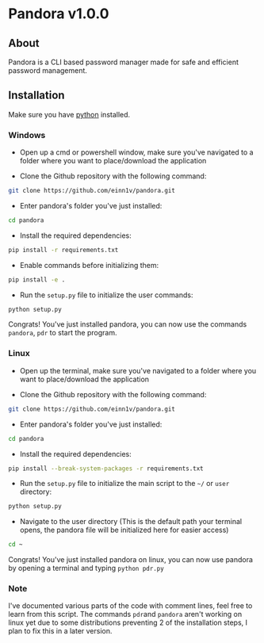 # Pandora v1.0.0

## About
Pandora is a CLI based password manager made for safe and efficient password management.

## Installation

Make sure you have [python](https://www.python.org/ftp/python/3.13.5/python-3.13.5-amd64.exe) installed.

### Windows

- Open up a cmd or powershell window, make sure you've navigated to a folder where you want to place/download the application

- Clone the Github repository with the following command:

```sh
git clone https://github.com/einn1v/pandora.git
```

- Enter pandora's folder you've just installed:

```sh
cd pandora
```

- Install the required dependencies:

```sh
pip install -r requirements.txt
```

- Enable commands before initializing them:

```sh
pip install -e .
```

- Run the ``setup.py`` file to initialize the user commands:

```sh
python setup.py
```

Congrats!
You've just installed pandora, you can now use the commands ``pandora``, ``pdr`` to start the program.

### Linux

- Open up the terminal, make sure you've navigated to a folder where you want to place/download the application

- Clone the Github repository with the following command:

```sh
git clone https://github.com/einn1v/pandora.git
```

- Enter pandora's folder you've just installed:

```sh
cd pandora
```

- Install the required dependencies:

```sh
pip install --break-system-packages -r requirements.txt
```

- Run the ``setup.py`` file to initialize the main script to the ``~/`` or ``user`` directory:

```sh
python setup.py
```

- Navigate to the user directory (This is the default path your terminal opens, the pandora file will be initialized here for easier access)

```sh
cd ~
```

Congrats!
You've just installed pandora on linux, you can now use pandora by opening a terminal and typing ``python pdr.py``

### Note
I've documented various parts of the code with comment lines, feel free to learn from this script.
The commands ``pdr``and ``pandora`` aren't working on linux yet due to some distributions preventing 2 of the installation steps, I plan to fix this in a later version.
